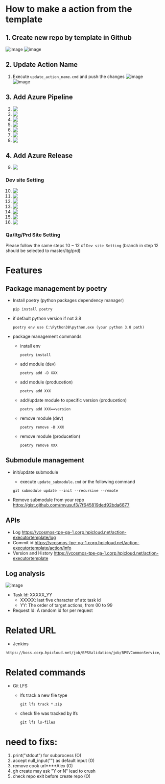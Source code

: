 # How to make a action from the template

## 1. Create new repo by template in Github

![image](https://media.github.azc.ext.hp.com/user/14519/files/5de2a1e0-64d9-4d12-9847-9ce5f156c663)
![image](https://media.github.azc.ext.hp.com/user/14519/files/3348e925-92d3-444b-9581-3d5dcdb1cc2e)

## 2. Update Action Name

1. Execute `update_action_name.cmd` and push the changes
![image](https://media.github.azc.ext.hp.com/user/14519/files/0ebd9253-8aca-4c1e-ad19-7cc14226bb54)
![image](https://media.github.azc.ext.hp.com/user/14519/files/dd5f4572-0da4-400f-88d6-88ec4e821d89)


## 3. Add Azure Pipeline

2. <img src='https://media.github.azc.ext.hp.com/user/14519/files/1253a1ca-7d6a-48c5-af55-25f550b50dd1' align='top'/>
3. <img src='https://media.github.azc.ext.hp.com/user/14519/files/663b5d63-b7ff-4509-a5bf-3bc385e02659' align='top'/>
4. <img src='https://media.github.azc.ext.hp.com/user/14519/files/3aa4cc49-ec13-45f2-a4a0-03d7a4235bdf' align='top'/>
5. <img src='https://media.github.azc.ext.hp.com/user/14519/files/553e954d-0e8a-4916-a995-be3c2f1e24e2' align='top'/>
6. <img src='https://media.github.azc.ext.hp.com/user/14519/files/e3628d33-cc54-4241-8c54-f141b936452a' align='top'/>
7. <img src='https://media.github.azc.ext.hp.com/user/14519/files/00687dd3-bf3f-4bc3-a1c5-b143fe80cf57' align='top'/>
8. <img src='https://media.github.azc.ext.hp.com/user/14519/files/7d8714de-afcd-46c0-9582-cd0a716e6aec' align='top'/>

## 4. Add Azure Release

9. <img src='https://media.github.azc.ext.hp.com/user/14519/files/6c9483b7-a109-4c1a-a68c-360947538873' align='top'/>

### Dev site Setting
10. <img src='https://media.github.azc.ext.hp.com/user/14519/files/31e051c4-7527-473d-b19b-808c1f8ec197' align='top'/>
11. <img src='https://media.github.azc.ext.hp.com/user/14519/files/6d81ff33-d773-470b-98fd-33a4624873a1' align='top'/>
12. <img src='https://media.github.azc.ext.hp.com/user/14519/files/0c0162d5-097f-4860-bb68-8e769b964c25' align='top'/>
13. <img src='https://media.github.azc.ext.hp.com/user/14519/files/2b4741e3-e040-4926-af38-1a85ed29c810' align='top'/>
14. <img src='https://media.github.azc.ext.hp.com/user/14519/files/26b1ca7e-1fd7-4c95-9f3e-4a954b3cafc7' align='top'/>
15. <img src='https://media.github.azc.ext.hp.com/user/14519/files/26e3b051-28d1-4467-b9f4-d0a5035be1ef' align='top'/>
16. <img src='https://media.github.azc.ext.hp.com/user/14519/files/e93a8acc-2ad0-41f9-8bbb-0c507ebe95f9' align='top'/>

### Qa/Itg/Prd Site Setting
Please follow the same steps 10 ~ 12 of `Dev site Setting` (branch in step 12 should be selected to master/itg/prd)


# Features

## Package management by poetry

* Install poetry (python packages dependency manager)

    ```
    pip install poetry
    ```

* if default python version if not 3.8
    ```
    poetry env use C:\Python38\python.exe (your python 3.8 path)
    ```

* package management commands

    - install env
        ```
        poetry install
        ```
    - add module (dev)

        ```
        poetry add -D XXX
        ```

    - add module (producetion)
        ```
        poetry add XXX
        ```

    - add/update module to specific version (producetion)
        ```
        poetry add XXX==version
        ```

    - remove module (dev)
        ```
        poetry remove -D XXX
        ```

    - remove module (producetion)
        ```
        poetry remove XXX
        ```


## Submodule management

* init/update submodule
    - execute `update_submodule.cmd` or the following command
    ```
    git submodule update --init --recursive --remote 
    ```

* Remove submodule from your repo
    https://gist.github.com/myusuf3/7f645819ded92bda6677


## APIs
* Log https://vcosmos-tpe-qa-1.corp.hpicloud.net/action-executortemplate/log
* Commit id https://vcosmos-tpe-qa-1.corp.hpicloud.net/action-executortemplate/action/info
* Version and History https://vcosmos-tpe-qa-1.corp.hpicloud.net/action-executortemplate

## Log analysis
![image](https://media.github.azc.ext.hp.com/user/14519/files/e02cabff-5cff-4246-8019-2f092d714eef)

* Task Id: XXXXX_YY
    * XXXXX: last five character of atc task id
    * YY: The order of target actions, from 00 to 99
* Request Id: A random id for per request


# Related URL

-   Jenkins

```
https://boss.corp.hpicloud.net/job/BPSValidation/job/BPSVCommonService/
```

# Related commands

* Git LFS
    - lfs track a new file type
        ```
        git lfs track *.zip
        ```

    - check file was tracked by lfs
        ```
        git lfs ls-files
        ```


# need to fixs:

1. print("stdout") for subprocess (O)
2. accept null_input("") as default input (O)
3. remove cook url\*\*\*\*Alex (O)
4. gh create may ask "Y or N" lead to crush
5. check repo exit before create repo (O)
